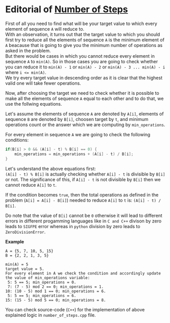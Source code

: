 # Editorial of [Number of Steps](https://www.hackerearth.com/practice/basic-programming/input-output/basics-of-input-output/practice-problems/algorithm/make-all-equal-90a21ab2/description/?layout=old)

First of all you need to find what will be your target value to which every element of sequence `A` will reduce to.  
With an observation, it turns out that the target value to which you should first try to reduce all the elements of sequence `A` is the minimum element of `A` beacause that is going to give you the minimum number of operations as asked in the problem.  
But there would be cases in which you cannot reduce every element in sequence `A` to `min(A)`. So in those cases you are going to check whether you can reduce it to `min(A) - 1` or `min(A) - 2` or `min(A) - 3 ... min(A) - i` where `i <= min(A)`.  
We try every target value in descending order as it is clear that the highest valid one will take fewer operations.  

Now, after choosing the target we need to check whether it is possible to make all the elements of sequence `A` equal to each other and to do that, we use the follwing equations.  

Let's assume the elements of sequence `A` are denoted by `A[i]`, elements of sequence `B` are denoted by `B[i]`, choosen target by `t`, and minimum operations count or the answer which we are computing by `min_operations`.

For every element in sequence `A` we are going to check the following conditions:  

```C++
if(B[i] > 0 && (A[i] - t) % B[i] == 0) {
    min_operations = min_operations + (A[i] - t) / B[i];
}
```

Let's understand the above equations first:  
`(A[i] - t) % B[i]` is actually checking whether `A[i] - t` is divisible by `B[i]` or not. The significance of this, if `A[i] - t` is not divisible by `B[i]` then we cannot reduce `A[i]` to `t`.  

If the condition becomes `true`, then the total operations as defined in the problem (`A[i] = A[i] - B[i]`) needed to reduce `A[i]` to `t` is: `(A[i] - t) / B[i]`.  

Do note that the value of `B[i]` cannot be `0` otherwise it will lead to different errors in different progamming languages like in `C and C++` divison by zero leads to `SIGFPE` error whereas in `python` division by zero leads to `ZeroDivisionError`.  

**Example**  
```
A = {5, 7, 10, 5, 15}
B = {2, 2, 1, 3, 5}

min(A) = 5
target value = 5.
For every element in A we check the condition and accordingly update the value of min_operations variable:
 5: 5 == 5; min_operations = 0.
 7: (7 - 5) mod 2 == 0; min_operations = 1.
10: (10 - 5) mod 1 == 0; min_operations = 6.
 5: 5 == 5; min_operations = 6.
15: (15 - 5) mod 5 == 0; min_operations = 8.
```

You can check source-code (`C++`) for the implementation of above explained logic in `number_of_steps.cpp` file.
